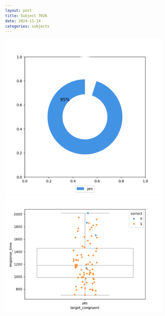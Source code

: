 ```yaml
---
layout: post
title: Subject 7026
date: 2024-11-14
categories: subjects
---
```


![](data/7026/run-2/7026_accuracy_target_congruence.png)
![](data/7026/run-2/7026_rt_congruence.png)
